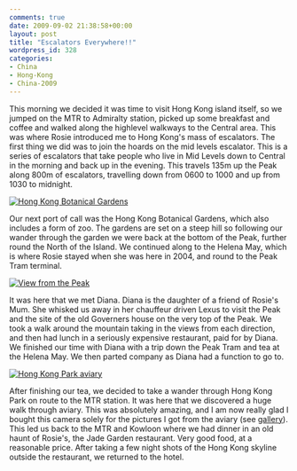 ```yaml
---
comments: true
date: 2009-09-02 21:38:58+00:00
layout: post
title: "Escalators Everywhere!!"
wordpress_id: 328
categories:
- China
- Hong-Kong
- China-2009
---
```


This morning we decided it was time to visit Hong Kong island itself, so we jumped on the MTR to Admiralty station, picked up some breakfast and coffee and walked along the highlevel walkways to the Central area. This was where Rosie introduced me to Hong Kong's mass of escalators. The first thing we did was to join the hoards on the mid levels escalator. This is a series of escalators that take people who live in Mid Levels down to Central in the morning and back up in the evening. This travels 135m up the Peak along 800m of escalators, travelling down from 0600 to 1000 and up from 1030 to midnight.


[![Hong Kong Botanical Gardens](http://travel.perry-online.me.uk/files/2012/08/sfpgMjAwOS8yMDA5LjA4LjA1IC0gMjAwOS4wOS4xMSBUb3VyIG9mIENoaW5hLzIwMDkuMDguMzEgLSAyMDA5LjA5LjExIEhvbmcgS29uZy8qSU1HXzQ1NDcuSlBHKippbWFnZSoqMWIzNmFhZmRhMjUwNzM5NzNkZTI4NzFjNzIwYTg3OTYamp-199x300.jpg)](http://travel.perry-online.me.uk/files/2012/08/sfpgMjAwOS8yMDA5LjA4LjA1IC0gMjAwOS4wOS4xMSBUb3VyIG9mIENoaW5hLzIwMDkuMDguMzEgLSAyMDA5LjA5LjExIEhvbmcgS29uZy8qSU1HXzQ1NDcuSlBHKippbWFnZSoqMWIzNmFhZmRhMjUwNzM5NzNkZTI4NzFjNzIwYTg3OTYamp.jpg)


Our next port of call was the Hong Kong Botanical Gardens, which also includes a form of zoo. The gardens are set on a steep hill so following our wander through the garden we were back at the bottom of the Peak, further round the North of the Island. We continued along to the Helena May, which is where Rosie stayed when she was here in 2004, and round to the Peak Tram terminal.


[![View from the Peak](http://travel.perry-online.me.uk/files/2012/08/sfpgMjAwOS8yMDA5LjA4LjA1IC0gMjAwOS4wOS4xMSBUb3VyIG9mIENoaW5hLzIwMDkuMDguMzEgLSAyMDA5LjA5LjExIEhvbmcgS29uZy8qSU1HXzQ1ODYuSlBHKippbWFnZSoqMTA3NTdjNjQ4ZDhkYjljZGI1NWMwNWY1N2YzZTU4MDQamp-300x199.jpg)](http://travel.perry-online.me.uk/files/2012/08/sfpgMjAwOS8yMDA5LjA4LjA1IC0gMjAwOS4wOS4xMSBUb3VyIG9mIENoaW5hLzIwMDkuMDguMzEgLSAyMDA5LjA5LjExIEhvbmcgS29uZy8qSU1HXzQ1ODYuSlBHKippbWFnZSoqMTA3NTdjNjQ4ZDhkYjljZGI1NWMwNWY1N2YzZTU4MDQamp.jpg)


It was here that we met Diana. Diana is the daughter of a friend of Rosie's Mum. She whisked us away in her chauffeur driven Lexus to visit the Peak and the site of the old Governers house on the very top of the Peak. We took a walk around the mountain taking in the views from each direction, and then had lunch in a seriously expensive restaurant, paid for by Diana. We finished our time with Diana with a trip down the Peak Tram and tea at the Helena May. We then parted company as Diana had a function to go to.


[![Hong Kong Park aviary](http://travel.perry-online.me.uk/files/2012/08/sfpgMjAwOS8yMDA5LjA4LjA1IC0gMjAwOS4wOS4xMSBUb3VyIG9mIENoaW5hLzIwMDkuMDguMzEgLSAyMDA5LjA5LjExIEhvbmcgS29uZy8qSU1HXzQ2MjAuSlBHKippbWFnZSoqZGVhZGNmZmZlNGZmMzk0YzY3YjYyZjY2MWVjYmY4NmIamp-300x199.jpg)](http://travel.perry-online.me.uk/files/2012/08/sfpgMjAwOS8yMDA5LjA4LjA1IC0gMjAwOS4wOS4xMSBUb3VyIG9mIENoaW5hLzIwMDkuMDguMzEgLSAyMDA5LjA5LjExIEhvbmcgS29uZy8qSU1HXzQ2MjAuSlBHKippbWFnZSoqZGVhZGNmZmZlNGZmMzk0YzY3YjYyZjY2MWVjYmY4NmIamp.jpg)


After finishing our tea, we decided to take a wander through Hong Kong Park on route to the MTR station. It was here that we discovered a huge walk through aviary. This was absolutely amazing, and I am now really glad I bought this camera solely for the pictures I got from the aviary (see [gallery](http://photos.perry-online.me.uk/travel/2009/0805-0911-tour-of-china/0831-0911-hong-kong/)). This led us back to the MTR and Kowloon where we had dinner in an old haunt of Rosie's, the Jade Garden restaurant. Very good food, at a reasonable price. After taking a few night shots of the Hong Kong skyline outside the restaurant, we returned to the hotel.
